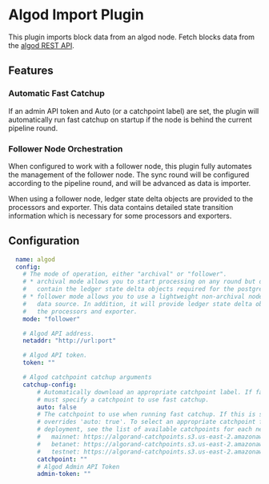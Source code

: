 # Algod Import Plugin

This plugin imports block data from an algod node. Fetch blocks data from the [algod REST API](https://developer.algorand.org/docs/rest-apis/algod/v2/).

## Features

### Automatic Fast Catchup

If an admin API token and Auto (or a catchpoint label) are set, the plugin will automatically run fast catchup on startup if the node is behind the current pipeline round.

### Follower Node Orchestration

When configured to work with a follower node, this plugin fully automates the management of the follower node. The sync round will be configured according to the pipeline round, and will be advanced as data is importer.

When using a follower node, ledger state delta objects are provided to the processors and exporter. This data contains detailed state transition information which is necessary for some processors and exporters.

## Configuration
```yml @sample.yaml
  name: algod
  config:
    # The mode of operation, either "archival" or "follower".
    # * archival mode allows you to start processing on any round but does not
    #   contain the ledger state delta objects required for the postgres writer.
    # * follower mode allows you to use a lightweight non-archival node as the
    #   data source. In addition, it will provide ledger state delta objects to
    #   the processors and exporter.
    mode: "follower"

    # Algod API address.
    netaddr: "http://url:port"

    # Algod API token.
    token: ""

    # Algod catchpoint catchup arguments
    catchup-config:
        # Automatically download an appropriate catchpoint label. If false, you
        # must specify a catchpoint to use fast catchup.
        auto: false
        # The catchpoint to use when running fast catchup. If this is set it
        # overrides 'auto: true'. To select an appropriate catchpoint for your
        # deployment, see the list of available catchpoints for each network:
        #   mainnet: https://algorand-catchpoints.s3.us-east-2.amazonaws.com/consolidated/mainnet_catchpoints.txt
        #   betanet: https://algorand-catchpoints.s3.us-east-2.amazonaws.com/consolidated/betanet_catchpoints.txt
        #   testnet: https://algorand-catchpoints.s3.us-east-2.amazonaws.com/consolidated/testnet_catchpoints.txt
        catchpoint: ""
        # Algod Admin API Token
        admin-token: ""
```
